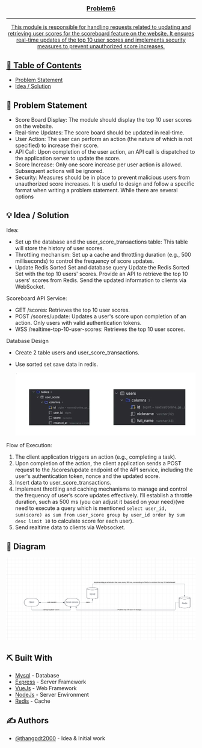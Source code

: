 <p align="center">
  <a href="" rel="noopener">
</p>
<h3 align="center">Problem6</h3>

<div align="center">

</div>

---

<p align="center"> This module is responsible for handling requests related to updating and retrieving user scores for the scoreboard feature on the website. It ensures real-time updates of the top 10 user scores and implements security measures to prevent unauthorized score increases.
    <br> 
</p>

## 📝 Table of Contents

- [Problem Statement](#problem_statement)
- [Idea / Solution](#idea)

## 🧐 Problem Statement <a name = "problem_statement"></a>

- Score Board Display: The module should display the top 10 user scores on the website.
- Real-time Updates: The score board should be updated in real-time.
- User Action: The user can perform an action (the nature of which is not specified) to increase their score.
- API Call: Upon completion of the user action, an API call is dispatched to the application server to update the score.
- Score Increase: Only one score increase per user action is allowed. Subsequent actions will be ignored.
- Security: Measures should be in place to prevent malicious users from unauthorized score increases.
  It is useful to design and follow a specific format when writing a problem statement. While there are several options

## 💡 Idea / Solution <a name = "idea"></a>

Idea:

- Set up the database and the user_score_transactions table:
  This table will store the history of user scores.
- Throttling mechanism:
  Set up a cache and throttling duration (e.g., 500 milliseconds) to control the frequency of score updates.
- Update Redis Sorted Set and database query
  Update the Redis Sorted Set with the top 10 users' scores.
  Provide an API to retrieve the top 10 users' scores from Redis.
  Send the updated information to clients via WebSocket.

Scoreboard API Service:

- GET /scores: Retrieves the top 10 user scores.
- POST /scores/update: Updates a user's score upon completion of an action. Only users with valid authentication tokens.
- WSS /realtime-top-10-user-scores: Retrieves the top 10 user scores.

Database Design

- Create 2 table users and user_score_transactions.
- Use sorted set save data in redis.

  ![Database Design](./database.png)

Flow of Execution:

1. The client application triggers an action (e.g., completing a task).
2. Upon completion of the action, the client application sends a POST request to the /scores/update endpoint of the API service, including the user's authentication token, nonce and the updated score.
3. Insert data to user_score_transactions.
4. Implement throttling and caching mechanisms to manage and control the frequency of user’s score updates effectively.
   I’ll establish a throttle duration, such as 500 ms (you can adjust it based on your need)(we need to execute a query which is mentioned `select user_id, sum(score) as sum
from user_score
group by user_id
order by sum desc
limit 10` to calculate score for each user).
5. Send realtime data to clients via Websocket.

## 🎉 Diagram <a name = "acknowledgments"></a>

![Diagram](./diagram.png)

## ⛏️ Built With <a name = "tech_stack"></a>

- [Mysql](https://www.mysql.com/) - Database
- [Express](https://expressjs.com/) - Server Framework
- [VueJs](https://vuejs.org/) - Web Framework
- [NodeJs](https://nodejs.org/en/) - Server Environment
- [Redis](https://redis.io/) - Cache

## ✍️ Authors <a name = "authors"></a>

- [@thangpdt2000](https://github.com/thangpdt2000s) - Idea & Initial work

